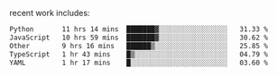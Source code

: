 
<!--<img width="1415" height="100" alt="blu" src="https://github.com/rdsilva01/rdsilva01/assets/101207588/deb060e5-d035-4f09-b511-e3f50605b207">-->

<!-- \> Enthusiastic about developing and building solutions <br>
\> Computer Science and Engineering @ UBI -->

<!-- <a href="https://www.rodrigosilva.live/">personal website</a> 🏁 -->

<!-- ![](https://komarev.com/ghpvc/?username=rdsilva01) -->

recent work includes:
<!--START_SECTION:waka-->

```txt
Python       11 hrs 14 mins  ███████▓░░░░░░░░░░░░░░░░░   31.33 %
JavaScript   10 hrs 59 mins  ███████▓░░░░░░░░░░░░░░░░░   30.62 %
Other        9 hrs 16 mins   ██████▒░░░░░░░░░░░░░░░░░░   25.85 %
TypeScript   1 hr 43 mins    █▒░░░░░░░░░░░░░░░░░░░░░░░   04.79 %
YAML         1 hr 17 mins    █░░░░░░░░░░░░░░░░░░░░░░░░   03.60 %
```

<!--END_SECTION:waka-->

